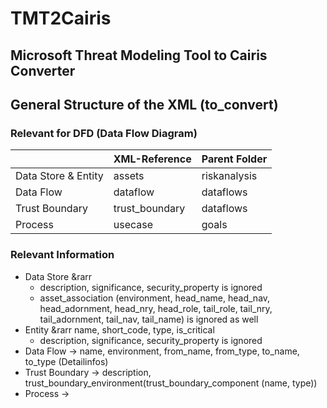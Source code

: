 # TMT2Cairis
## Microsoft Threat Modeling Tool to Cairis Converter



## General Structure of the XML (to_convert) 

### Relevant for DFD (Data Flow Diagram)

    
|                    | XML-Reference     | Parent Folder|
|--------------------|-------------------|--------------|
|Data Store & Entity |assets             |riskanalysis  |
|Data Flow           |dataflow           |dataflows     |
|Trust Boundary      |trust_boundary     |dataflows     |
|Process             |usecase            |goals         |

### Relevant Information
   - Data Store &rarr 
        - description, significance, security_property  is ignored
        - asset_association (environment, head_name, head_nav, head_adornment, head_nry, head_role, tail_role, tail_nry,
     tail_adornment, tail_nav, tail_name) is ignored as well
   - Entity &rarr name, short_code, type, is_critical
        - description, significance, security_property  is ignored
   - Data Flow &#8594; name, environment, from_name, from_type, to_name, to_type (Detailinfos)
   - Trust Boundary &#8594; description, trust_boundary_environment(trust_boundary_component (name, type))
   - Process &#8594;



